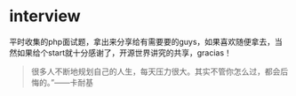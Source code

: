 # interview
平时收集的php面试题，拿出来分享给有需要要的guys，如果喜欢随便拿去，当然如果给个start就十分感谢了，开源世界讲究的共享，gracias！
> 很多人不断地规划自己的人生，每天压力很大。其实不管你怎么过，都会后悔的。”——卡耐基
